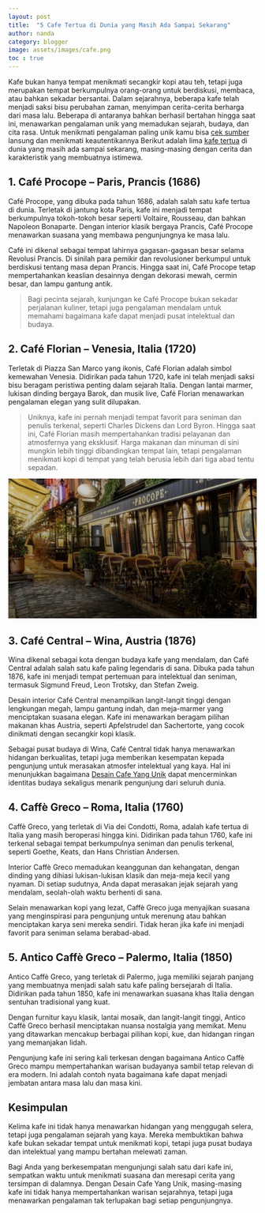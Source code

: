 ```yaml
---
layout: post
title:  "5 Cafe Tertua di Dunia yang Masih Ada Sampai Sekarang"
author: nanda
category: blogger
image: assets/images/cafe.png
toc : true
---
```


Kafe bukan hanya tempat menikmati secangkir kopi atau teh, tetapi juga merupakan tempat berkumpulnya orang-orang untuk berdiskusi, membaca, atau bahkan sekadar bersantai. Dalam sejarahnya, beberapa kafe telah menjadi saksi bisu perubahan zaman, menyimpan cerita-cerita berharga dari masa lalu. Beberapa di antaranya bahkan berhasil bertahan hingga saat ini, menawarkan pengalaman unik yang memadukan sejarah, budaya, dan cita rasa. Untuk menikmati pengalaman paling unik kamu bisa [cek sumber](https://www.thestarliteroomelmira.com/) lansung dan menikmati keautentikannya
Berikut adalah lima [kafe tertua](https://pediaku.id/5-cafe-tertua-di-dunia/) di dunia yang masih ada sampai sekarang, masing-masing dengan cerita dan karakteristik yang membuatnya istimewa.

## 1. Café Procope – Paris, Prancis (1686)
Café Procope, yang dibuka pada tahun 1686, adalah salah satu kafe tertua di dunia. Terletak di jantung kota Paris, kafe ini menjadi tempat berkumpulnya tokoh-tokoh besar seperti Voltaire, Rousseau, dan bahkan Napoleon Bonaparte. Dengan interior klasik bergaya Prancis, Café Procope menawarkan suasana yang membawa pengunjungnya ke masa lalu.

Café ini dikenal sebagai tempat lahirnya gagasan-gagasan besar selama Revolusi Prancis. Di sinilah para pemikir dan revolusioner berkumpul untuk berdiskusi tentang masa depan Prancis. Hingga saat ini, Café Procope tetap mempertahankan keaslian desainnya dengan dekorasi mewah, cermin besar, dan lampu gantung antik.

> Bagi pecinta sejarah, kunjungan ke Café Procope bukan sekadar perjalanan kuliner, tetapi juga pengalaman mendalam untuk memahami bagaimana kafe dapat menjadi pusat intelektual dan budaya.

## 2. Café Florian – Venesia, Italia (1720)
Terletak di Piazza San Marco yang ikonis, Café Florian adalah simbol kemewahan Venesia. Didirikan pada tahun 1720, kafe ini telah menjadi saksi bisu beragam peristiwa penting dalam sejarah Italia. Dengan lantai marmer, lukisan dinding bergaya Barok, dan musik live, Café Florian menawarkan pengalaman elegan yang sulit dilupakan.

> Uniknya, kafe ini pernah menjadi tempat favorit para seniman dan penulis terkenal, seperti Charles Dickens dan Lord Byron. Hingga saat ini, Café Florian masih mempertahankan tradisi pelayanan dan atmosfernya yang eksklusif. Harga makanan dan minuman di sini mungkin lebih tinggi dibandingkan tempat lain, tetapi pengalaman menikmati kopi di tempat yang telah berusia lebih dari tiga abad tentu sepadan.

![Cafe paling tua di dunia](/assets/images/cafe.png)


## 3. Café Central – Wina, Austria (1876)
Wina dikenal sebagai kota dengan budaya kafe yang mendalam, dan Café Central adalah salah satu kafe paling legendaris di sana. Dibuka pada tahun 1876, kafe ini menjadi tempat pertemuan para intelektual dan seniman, termasuk Sigmund Freud, Leon Trotsky, dan Stefan Zweig.

Desain interior Café Central menampilkan langit-langit tinggi dengan lengkungan megah, lampu gantung indah, dan meja-marmer yang menciptakan suasana elegan. Kafe ini menawarkan beragam pilihan makanan khas Austria, seperti Apfelstrudel dan Sachertorte, yang cocok dinikmati dengan secangkir kopi klasik.

Sebagai pusat budaya di Wina, Café Central tidak hanya menawarkan hidangan berkualitas, tetapi juga memberikan kesempatan kepada pengunjung untuk merasakan atmosfer intelektual yang kaya. Hal ini menunjukkan bagaimana [Desain Cafe Yang Unik](https://www.thestarliteroomelmira.com/7-desain-cafe-yang-unik-di-dunia/) dapat mencerminkan identitas budaya sekaligus menarik pengunjung dari seluruh dunia.

## 4. Caffè Greco – Roma, Italia (1760)
Caffè Greco, yang terletak di Via dei Condotti, Roma, adalah kafe tertua di Italia yang masih beroperasi hingga kini. Didirikan pada tahun 1760, kafe ini terkenal sebagai tempat berkumpulnya seniman dan penulis terkenal, seperti Goethe, Keats, dan Hans Christian Andersen.

Interior Caffè Greco memadukan keanggunan dan kehangatan, dengan dinding yang dihiasi lukisan-lukisan klasik dan meja-meja kecil yang nyaman. Di setiap sudutnya, Anda dapat merasakan jejak sejarah yang mendalam, seolah-olah waktu berhenti di sana.

Selain menawarkan kopi yang lezat, Caffè Greco juga menyajikan suasana yang menginspirasi para pengunjung untuk merenung atau bahkan menciptakan karya seni mereka sendiri. Tidak heran jika kafe ini menjadi favorit para seniman selama berabad-abad.

## 5. Antico Caffè Greco – Palermo, Italia (1850)
Antico Caffè Greco, yang terletak di Palermo, juga memiliki sejarah panjang yang membuatnya menjadi salah satu kafe paling bersejarah di Italia. Didirikan pada tahun 1850, kafe ini menawarkan suasana khas Italia dengan sentuhan tradisional yang kuat.

Dengan furnitur kayu klasik, lantai mosaik, dan langit-langit tinggi, Antico Caffè Greco berhasil menciptakan nuansa nostalgia yang memikat. Menu yang ditawarkan mencakup berbagai pilihan kopi, kue, dan hidangan ringan yang memanjakan lidah.

Pengunjung kafe ini sering kali terkesan dengan bagaimana Antico Caffè Greco mampu mempertahankan warisan budayanya sambil tetap relevan di era modern. Ini adalah contoh nyata bagaimana kafe dapat menjadi jembatan antara masa lalu dan masa kini.

## Kesimpulan
Kelima kafe ini tidak hanya menawarkan hidangan yang menggugah selera, tetapi juga pengalaman sejarah yang kaya. Mereka membuktikan bahwa kafe bukan sekadar tempat untuk menikmati kopi, tetapi juga pusat budaya dan intelektual yang mampu bertahan melewati zaman.

Bagi Anda yang berkesempatan mengunjungi salah satu dari kafe ini, sempatkan waktu untuk menikmati suasana dan meresapi cerita yang tersimpan di dalamnya. Dengan Desain Cafe Yang Unik, masing-masing kafe ini tidak hanya mempertahankan warisan sejarahnya, tetapi juga menawarkan pengalaman tak terlupakan bagi setiap pengunjungnya.




